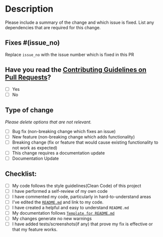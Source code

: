 <!--
Thank you for sending the PR! We appreciate you spending the time to work on these changes.
Help us understand your motivation by explaining why you decided to make this change.
Happy Contributing!
-->

# Description

Please include a summary of the change and which issue is fixed. List any dependencies that are required for this change.

## Fixes #(issue_no)

Replace `issue_no` with the issue number which is fixed in this PR

## Have you read the [Contributing Guidelines on Pull Requests](https://github.com/dscciem/Pentesting-and-Hacking-Scripts/blob/master/CONTRIBUTING.md)?

- [ ] Yes
- [ ] No

## Type of change

_Please delete options that are not relevant._

- [ ] Bug fix (non-breaking change which fixes an issue)
- [ ] New feature (non-breaking change which adds functionality)
- [ ] Breaking change (fix or feature that would cause existing functionality to not work as expected)
- [ ] This change requires a documentation update
- [ ] Documentation Update

## Checklist:

- [ ] My code follows the style guidelines(Clean Code) of this project
- [ ] I have performed a self-review of my own code
- [ ] I have commented my code, particularly in hard-to-understand areas
- [ ] I've edited the [`README.md`](https://github.com/dscciem/Pentesting-and-Hacking-Scripts/blob/master/README.md) and link to my code.
- [ ] I have created a helpful and easy to understand `README.md`
- [ ] My documentation follows [`Template for README.md`](https://github.com/dscciem/Pentesting-and-Hacking-Scripts/blob/master/Template%20for%20README.md)
- [ ] My changes generate no new warnings
- [ ] I have added tests/screenshots(if any) that prove my fix is effective or that my feature works.
